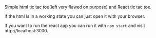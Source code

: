 Simple html tic tac toe(left very flawed on purpose) and React tic tac toe.

If the html is in a working state you can just open it with your browser.

If you want to run the react app you can run it with `npm start` and visit http://localhost:3000.
